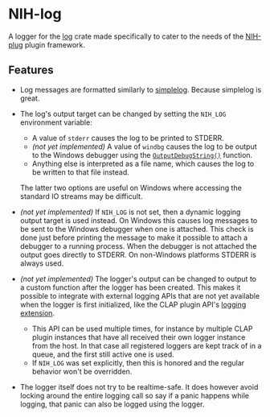 # NIH-log

A logger for the [log](https://crates.io/crates/log) crate made specifically to
cater to the needs of the [NIH-plug](https://github.com/robbert-vdh/nih-plug)
plugin framework.

## Features

- Log messages are formatted similarly to
  [simplelog](https://crates.io/crates/simplelog). Because simplelog is great.
- The log's output target can be changed by setting the `NIH_LOG` environment
  variable:

  - A value of `stderr` causes the log to be printed to STDERR.
  - _(not yet implemented)_ A value of `windbg` causes the log to be output to
    the Windows debugger using the
    [`OutputDebugString()`](https://learn.microsoft.com/en-us/windows/win32/api/debugapi/nf-debugapi-outputdebugstringw)
    function.
  - Anything else is interpreted as a file name, which causes the log to be
    written to that file instead.

  The latter two options are useful on Windows where accessing the standard IO
  streams may be difficult.

- _(not yet implemented)_ If `NIH_LOG` is not set, then a dynamic logging output
  target is used instead. On Windows this causes log messages to be sent to the
  Windows debugger when one is attached. This check is done just before printing
  the message to make it possible to attach a debugger to a running process.
  When the debugger is not attached the output goes directly to STDERR. On
  non-Windows platforms STDERR is always used.
- _(not yet implemented)_ The logger's output can be changed to output to a custom function after the
  logger has been created. This makes it possible to integrate with external
  logging APIs that are not yet available when the logger is first initialized,
  like the CLAP plugin API's [logging
  extension](https://github.com/free-audio/clap/blob/main/include/clap/ext/log.h).
  - This API can be used multiple times, for instance by multiple CLAP plugin
    instances that have all received their own logger instance from the host. In
    that case all registered loggers are kept track of in a queue, and the first
    still active one is used.
  - If `NIH_LOG` was set explicitly, then this is honored and the regular
    behavior won't be overridden.
- The logger itself does not try to be realtime-safe. It does however avoid
  locking around the entire logging call so say if a panic happens while
  logging, that panic can also be logged using the logger.
